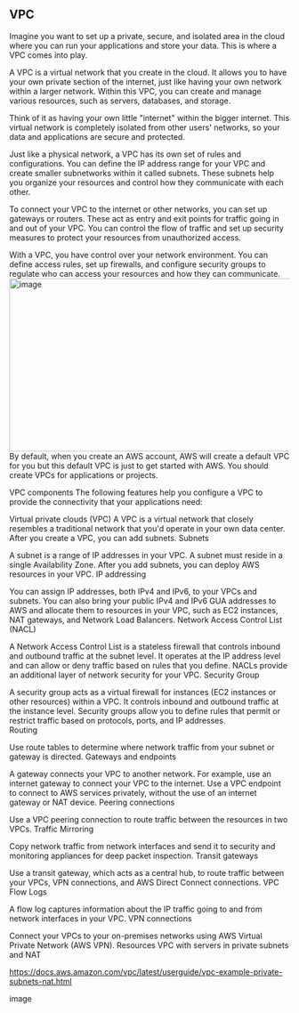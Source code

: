 ## VPC
Imagine you want to set up a private, secure, and isolated area in the cloud where you can run your applications and store your data. This is where a VPC comes into play.

A VPC is a virtual network that you create in the cloud. It allows you to have your own private section of the internet, just like having your own network within a larger network. Within this VPC, you can create and manage various resources, such as servers, databases, and storage.

Think of it as having your own little "internet" within the bigger internet. This virtual network is completely isolated from other users' networks, so your data and applications are secure and protected.

Just like a physical network, a VPC has its own set of rules and configurations. You can define the IP address range for your VPC and create smaller subnetworks within it called subnets. These subnets help you organize your resources and control how they communicate with each other.

To connect your VPC to the internet or other networks, you can set up gateways or routers. These act as entry and exit points for traffic going in and out of your VPC. You can control the flow of traffic and set up security measures to protect your resources from unauthorized access.

With a VPC, you have control over your network environment. You can define access rules, set up firewalls, and configure security groups to regulate who can access your resources and how they can communicate.
<img width="521" height="311" alt="image" src="https://github.com/user-attachments/assets/0c7f41b5-570b-41f5-bada-7172f035e3f3" />
By default, when you create an AWS account, AWS will create a default VPC for you but this default VPC is just to get started with AWS. You should create VPCs for applications or projects.

VPC components
The following features help you configure a VPC to provide the connectivity that your applications need:

Virtual private clouds (VPC)
A VPC is a virtual network that closely resembles a traditional network that you'd operate in your own data center. After you create a VPC, you can add subnets.
Subnets

A subnet is a range of IP addresses in your VPC. A subnet must reside in a single Availability Zone. After you add subnets, you can deploy AWS resources in your VPC.
IP addressing

You can assign IP addresses, both IPv4 and IPv6, to your VPCs and subnets. You can also bring your public IPv4 and IPv6 GUA addresses to AWS and allocate them to resources in your VPC, such as EC2 instances, NAT gateways, and Network Load Balancers.
Network Access Control List (NACL)

A Network Access Control List is a stateless firewall that controls inbound and outbound traffic at the subnet level. It operates at the IP address level and can allow or deny traffic based on rules that you define. NACLs provide an additional layer of network security for your VPC.
Security Group

A security group acts as a virtual firewall for instances (EC2 instances or other resources) within a VPC. It controls inbound and outbound traffic at the instance level. Security groups allow you to define rules that permit or restrict traffic based on protocols, ports, and IP addresses.  
Routing

Use route tables to determine where network traffic from your subnet or gateway is directed.
Gateways and endpoints

A gateway connects your VPC to another network. For example, use an internet gateway to connect your VPC to the internet. Use a VPC endpoint to connect to AWS services privately, without the use of an internet gateway or NAT device.
Peering connections

Use a VPC peering connection to route traffic between the resources in two VPCs.
Traffic Mirroring

Copy network traffic from network interfaces and send it to security and monitoring appliances for deep packet inspection.
Transit gateways

Use a transit gateway, which acts as a central hub, to route traffic between your VPCs, VPN connections, and AWS Direct Connect connections.
VPC Flow Logs

A flow log captures information about the IP traffic going to and from network interfaces in your VPC.
VPN connections

Connect your VPCs to your on-premises networks using AWS Virtual Private Network (AWS VPN).
Resources
VPC with servers in private subnets and NAT

https://docs.aws.amazon.com/vpc/latest/userguide/vpc-example-private-subnets-nat.html

image
